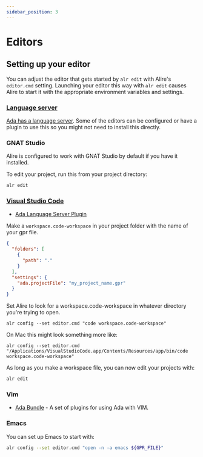 ```yaml
---
sidebar_position: 3
---
```


# Editors

## Setting up your editor

You can adjust the editor that gets started by `alr edit` with Alire's
`editor.cmd` setting. Launching your editor this way with `alr edit`
causes Alire to start it with the appropriate environment variables and
settings.

### [Language server](https://github.com/AdaCore/ada_language_server)

[Ada has a language server](https://github.com/AdaCore/ada_language_server).
Some of the editors can be configured or have a plugin to use this so you might
not need to install this directly.

### GNAT Studio

Alire is configured to work with GNAT Studio by default if you have it
installed.

To edit your project, run this from your project directory:

```bash
alr edit
```

### [Visual Studio Code](https://code.visualstudio.com)

- [Ada Language Server Plugin](https://marketplace.visualstudio.com/items?itemName=AdaCore.ada)

Make a `workspace.code-workspace` in your project folder with the name of your gpr file.

```json
{
  "folders": [
    {
      "path": "."
    }
  ],
  "settings": {
    "ada.projectFile": "my_project_name.gpr"
  }
}
```

Set Alire to look for a workspace.code-workspace in whatever directory you're
trying to open.

`alr config --set editor.cmd "code workspace.code-workspace"`

On Mac this might look something more like:

`alr config --set editor.cmd "/Applications/VisualStudioCode.app/Contents/Resources/app/bin/code workspace.code-workspace"`

As long as you make a workspace file, you can now edit your projects with:

```bash
alr edit
```

### Vim

- [Ada Bundle](https://github.com/krischik/vim-ada) - A set of plugins for
  using Ada with VIM.

### Emacs

You can set up Emacs to start with:

```sh
alr config --set editor.cmd "open -n -a emacs ${GPR_FILE}"
```

